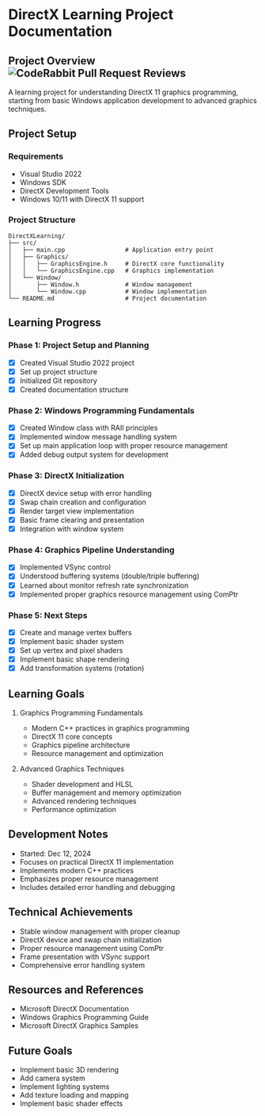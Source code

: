 # DirectX Learning Project Documentation

## Project Overview   ![CodeRabbit Pull Request Reviews](https://img.shields.io/coderabbit/prs/github/Raziel-chan/DirectXLearning?utm_source=oss&utm_medium=github&utm_campaign=Raziel-chan%2FDirectXLearning&labelColor=171717&color=FF570A&link=https%3A%2F%2Fcoderabbit.ai&label=CodeRabbit+Reviews)
A learning project for understanding DirectX 11 graphics programming, starting from basic Windows application development to advanced graphics techniques.

## Project Setup
### Requirements
- Visual Studio 2022
- Windows SDK
- DirectX Development Tools
- Windows 10/11 with DirectX 11 support

### Project Structure
```
DirectXLearning/
├── src/               
│   ├── main.cpp                 # Application entry point
│   ├── Graphics/               
│   │   ├── GraphicsEngine.h     # DirectX core functionality
│   │   └── GraphicsEngine.cpp   # Graphics implementation
│   └── Window/                  
│       ├── Window.h             # Window management
│       └── Window.cpp           # Window implementation
└── README.md                    # Project documentation
```

## Learning Progress
### Phase 1: Project Setup and Planning
- [x] Created Visual Studio 2022 project
- [x] Set up project structure
- [x] Initialized Git repository
- [x] Created documentation structure

### Phase 2: Windows Programming Fundamentals
- [x] Created Window class with RAII principles
- [x] Implemented window message handling system
- [x] Set up main application loop with proper resource management
- [x] Added debug output system for development

### Phase 3: DirectX Initialization
- [x] DirectX device setup with error handling
- [x] Swap chain creation and configuration
- [x] Render target view implementation
- [x] Basic frame clearing and presentation
- [x] Integration with window system

### Phase 4: Graphics Pipeline Understanding
- [x] Implemented VSync control
- [x] Understood buffering systems (double/triple buffering)
- [x] Learned about monitor refresh rate synchronization
- [x] Implemented proper graphics resource management using ComPtr

### Phase 5: Next Steps
- [x] Create and manage vertex buffers
- [x] Implement basic shader system
- [x] Set up vertex and pixel shaders
- [x] Implement basic shape rendering
- [x] Add transformation systems (rotation)

## Learning Goals
1. Graphics Programming Fundamentals
   - Modern C++ practices in graphics programming
   - DirectX 11 core concepts
   - Graphics pipeline architecture
   - Resource management and optimization

2. Advanced Graphics Techniques
   - Shader development and HLSL
   - Buffer management and memory optimization
   - Advanced rendering techniques
   - Performance optimization

## Development Notes
- Started: Dec 12, 2024
- Focuses on practical DirectX 11 implementation
- Implements modern C++ practices
- Emphasizes proper resource management
- Includes detailed error handling and debugging

## Technical Achievements
- Stable window management with proper cleanup
- DirectX device and swap chain initialization
- Proper resource management using ComPtr
- Frame presentation with VSync support
- Comprehensive error handling system

## Resources and References
- Microsoft DirectX Documentation
- Windows Graphics Programming Guide
- Microsoft DirectX Graphics Samples

## Future Goals
- Implement basic 3D rendering
- Add camera system
- Implement lighting systems
- Add texture loading and mapping
- Implement basic shader effects
